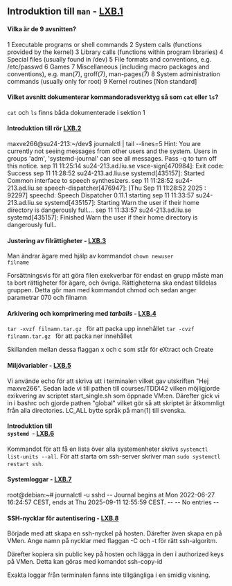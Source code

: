 

## Introduktion till <code>man</code> - [LXB.1](https://www.ida.liu.se/~TDDI41/2025/uppgifter/lxb/index.sv.shtml#lxb.1)

#### Vilka är de 9 avsnitten?
1   Executable programs or shell commands
2   System calls (functions provided by the kernel)
3   Library calls (functions within program libraries)
4   Special files (usually found in /dev)
5   File formats and conventions, e.g. /etc/passwd
6   Games
7   Miscellaneous  (including  macro  packages  and  conventions),  e.g. man(7), groff(7),
    man-pages(7)
8   System administration commands (usually only for root)
9   Kernel routines [Non standard]

#### Vilket avsnitt dokumenterar kommandoradsverktyg så som <code>cat</code> eller <code>ls</code>?

<code>cat</code> och <code>ls</code> finns båda dokumenterade i sektion 1

#### Introduktion till rör [LXB.2](https://www.ida.liu.se/~TDDI41/2025/uppgifter/lxb/index.sv.shtml#lxb.2)

maxve266@su24-213:~/dev$ journalctl | tail --lines=5
Hint: You are currently not seeing messages from other users and the system.
      Users in groups 'adm', 'systemd-journal' can see all messages.
      Pass -q to turn off this notice.
sep 11 11:25:14 su24-213.ad.liu.se vsce-sign[470984]: Exit code:  Success
sep 11 11:28:52 su24-213.ad.liu.se systemd[435157]: Started Common interface to speech synthesizers.
sep 11 11:28:52 su24-213.ad.liu.se speech-dispatcher[476947]: [Thu Sep 11 11:28:52 2025 : 92297] speechd: Speech Dispatcher 0.11.1 starting
sep 11 11:33:57 su24-213.ad.liu.se systemd[435157]: Starting Warn the user if their home directory is dangerously full....
sep 11 11:33:57 su24-213.ad.liu.se systemd[435157]: Finished Warn the user if their home directory is dangerously full..


#### Justering av filrättigheter - [LXB.3](https://www.ida.liu.se/~TDDI41/2025/uppgifter/lxb/index.sv.shtml#lxb.3)
Man ändrar ägare med hjälp av kommandot <code>chown newuser filname</code>

Forsättningsvis för att göra filen exekverbar för endast en grupp måste man ta bort
rättigheter för ägare, och övriga. Rättigheterna ska endast tilldelas gruppen.
Detta gör man med kommandot chmod och sedan anger parametrar 070 och filnamn


#### Arkivering och komprimering med <em>tarballs</em> - [LXB.4](https://www.ida.liu.se/~TDDI41/2025/uppgifter/lxb/index.sv.shtml#lxb.4)

<code>tar -xvzf filnamn.tar.gz </code> för att packa upp innehållet
<code>tar -cvzf filnamn.tar.gz </code> för att packa ner innehållet

Skillanden mellan dessa flaggan x och c som står för eXtract och Create


#### Miljövariabler - [LXB.5](https://www.ida.liu.se/~TDDI41/2025/uppgifter/lxb/index.sv.shtml#lxb.5)


Vi använde echo för att skriva utt i terminalen vilket gav utskriften "Hej maxve266". Sedan lade vi till pathen till courses/TDDI42 vilken möjligjorde exikvering av scriptet start_single.sh som öppnade VM:en. Därefter gick vi in i bashrc och gjorde pathen "global" vilket gör så att skriptet är åtkommligt från alla directories. LC_ALL bytte språk på man(1) till svenska.


#### Introduktion till <code> systemd </code>- [LXB.6](https://www.ida.liu.se/~TDDI41/2025/uppgifter/lxb/index.sv.shtml#lxb.6)

Kommandot för att få en lista över alla systemenheter skrivs <code>systemctl list-units --all</code>. För att starta om ssh-server skriver man <code>sudo systemctl restart ssh</code>.

#### Systemloggar - [LXB.7](https://www.ida.liu.se/~TDDI41/2025/uppgifter/lxb/index.sv.shtml#lxb.7)

root@debian:~# journalctl -u sshd
-- Journal begins at Mon 2022-06-27 16:24:57 CEST, ends at Thu 2025-09-11 12:55:59 CEST. --
-- No entries --

#### SSH-nycklar för autentisering - [LXB.8](https://www.ida.liu.se/~TDDI41/2025/uppgifter/lxb/index.sv.shtml#lxb.8)

Började med att skapa en ssh-nyckel på hosten. Därefter även skapa en på VMen. Ange namn på nycklar med flaggan -C och -t för rätt ssh-algoritm.

Därefter kopiera sin public key på hosten och lägga in den i authorized keys på VMen. Detta kan göras med komandot ssh-copy-id

Exakta loggar från terminalen fanns inte tillgängliga i en smidig visning.





